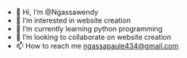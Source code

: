 - 👋 Hi, I’m @Ngassawendy
- 👀 I’m interested in website creation
- 🌱 I’m currently learning python programming
- 💞️ I’m looking to collaborate on website creation
- 📫 How to reach me ngassapaule434@gmail.com

<!---
Ngassawendy/Ngassawendy is a ✨ special ✨ repository because its `README.md` (this file) appears on your GitHub profile.
You can click the Preview link to take a look at your changes.
--->
